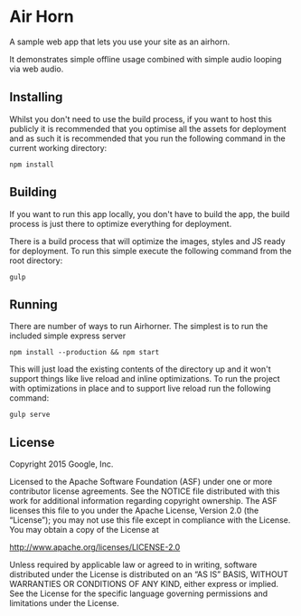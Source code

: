 # Air Horn

A sample web app that lets you use your site as an airhorn. 

It demonstrates simple offline usage combined with simple audio looping via web audio.

## Installing

Whilst you don't need to use the build process, if you want to host this publicly it is recommended 
that you optimise all the assets for deployment and as such it is recommended that you run the 
following command in the current working directory:

    npm install

## Building

If you want to run this app locally, you don't have to build the app, the build process is just there
to optimize everything for deployment.

There is a build process that will optimize the images, styles and JS ready for deployment.  To run this
simple execute the following command from the root directory:

    gulp

## Running

There are number of ways to run Airhorner.  The simplest is to run the included simple express server

    npm install --production && npm start

This will just load the existing contents of the directory up and it won't support things like live
reload and inline optimizations.  To run the project with optimizations in place and to support live reload
run the following command:

    gulp serve

## License

Copyright 2015 Google, Inc.

Licensed to the Apache Software Foundation (ASF) under one or more contributor license agreements. See the NOTICE file distributed with this work for additional information regarding copyright ownership. The ASF licenses this file to you under the Apache License, Version 2.0 (the “License”); you may not use this file except in compliance with the License. You may obtain a copy of the License at

http://www.apache.org/licenses/LICENSE-2.0

Unless required by applicable law or agreed to in writing, software distributed under the License is distributed on an “AS IS” BASIS, WITHOUT WARRANTIES OR CONDITIONS OF ANY KIND, either express or implied. See the License for the specific language governing permissions and limitations under the License.
